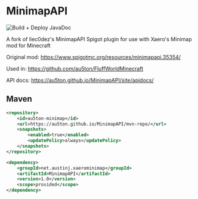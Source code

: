 # MinimapAPI

![Build + Deploy JavaDoc](https://github.com/au5ton/MinimapAPI/workflows/Build%20+%20Deploy%20JavaDoc/badge.svg)

A fork of liec0dez's MinimapAPI Spigot plugin for use with Xaero's Minimap mod for Minecraft

Original mod: https://www.spigotmc.org/resources/minimapapi.35354/

Used in: https://github.com/au5ton/FluffWorldMinecraft

API docs: https://au5ton.github.io/MinimapAPI/site/apidocs/

## Maven
```xml
<repository>
    <id>au5ton-minimap</id>
    <url>https://au5ton.github.io/MinimapAPI/mvn-repo/</url>
    <snapshots>
        <enabled>true</enabled>
        <updatePolicy>always</updatePolicy>
    </snapshots>
</repository>
```

```xml
<dependency>
    <groupId>net.austinj.xaerominimap</groupId>
    <artifactId>MinimapAPI</artifactId>
    <version>1.0</version>
    <scope>provided</scope>
</dependency>
```